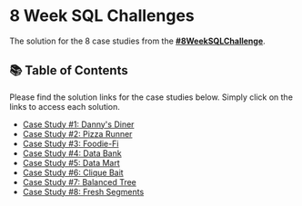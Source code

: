 # 8 Week SQL Challenges
The solution for the 8 case studies from the **[#8WeekSQLChallenge](https://8weeksqlchallenge.com)**. 
## 📚 Table of Contents
Please find the solution links for the case studies below. Simply click on the links to access each solution.
- [Case Study #1: Danny's Diner](https://github.com/rogue1812/8-Week-SQL-Challenges/tree/main/Week%201%20Danny%20Diner)
- [Case Study #2: Pizza Runner](https://github.com/rogue1812/8-Week-SQL-Challenges/tree/main/Week%202%20Pizza%20Runner)
- [Case Study #3: Foodie-Fi](https://github.com/rogue1812/8-Week-SQL-Challenges/tree/main/Week%203%20Foodie-fi)
- [Case Study #4: Data Bank](https://github.com/rogue1812/8-Week-SQL-Challenges/tree/main/Week%204%20Data%20Bank)
- [Case Study #5: Data Mart](https://github.com/rogue1812/8-Week-SQL-Challenges/tree/main/Week%205%20Data%20Mart)
- [Case Study #6: Clique Bait](https://github.com/rogue1812/8-Week-SQL-Challenges/tree/main/Week%206%20Clique%20Bait)
- [Case Study #7: Balanced Tree](https://github.com/rogue1812/8-Week-SQL-Challenges/tree/main/Week%207%20Balanced%20Tree%20Clothing%20Co)
- [Case Study #8: Fresh Segments](https://github.com/rogue1812/8-Week-SQL-Challenges/tree/main/Week%208%20Fresh%20Segments)
